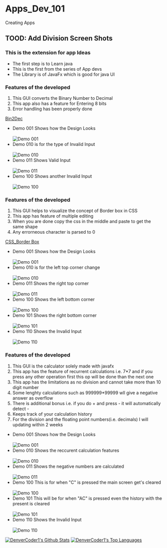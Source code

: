 # Apps_Dev_101
Creating Apps
## TOOD: Add Division Screen Shots
### This is the extension for app Ideas
<ul>
 <li> The first step is to Learn java </li>
 <li> This is the first from the series of App devs </li>
 <li> The Library is of JavaFx which is good for java UI </li>
</ul>
<h3>Features of the developed</h3>
<ol>
 <li> This GUI converts the Binary Number to Decimal</li>
 <li> This app also has a feature for Entering 8 bits</li>
 <li> Error handling has been properly done </li>
</ol>
<a href="https://github.com/florinpop17/app-ideas/blob/master/Projects/1-Beginner/Bin2Dec-App.md"> Bin2Dec</a>
<ul>
 <li>Demo 001 Shows how the Design Looks </li><br><img src="Demo.JPG" alt="Demo 001" />
 <li>Demo 010 is for the type of Invalid Input</li><br><img src="Demo_2.JPG" alt="Demo 010" />
 <li>Demo 011 Shows Valid Input</li><br><img src="Demo_3.JPG" alt="Demo 011" />
 <li>Demo 100 Shows another Invalid Input</li><br><img src="Demo_4.JPG" alt="Demo 100" />
</ul>
<h3>Features of the developed</h3>
<ol>
 <li> This GUI helps to visualize the concept of Border box in CSS</li>
 <li> This app has feature of multiple editing</li>
 <li> When you are done copy the css in the middle and paste to get the same shape</li>
 <li> Any errorneous character is parsed to 0 </li>
</ol>
<a href="https://github.com/florinpop17/app-ideas/blob/master/Projects/1-Beginner/Border-Radius-Previewer.md"> CSS_Border Box</a>
<ul>
 <li>Demo 001 Shows how the Design Looks </li><br><img src="Demo_CSS_1.JPG" alt="Demo 001" />
 <li>Demo 010 is for the left top corner change</li><br><img src="Demo_CSS_2.JPG" alt="Demo 010" />
 <li>Demo 011 Shows the right top corner</li><br><img src="Demo_CSS_3.JPG" alt="Demo 011" />
 <li>Demo 100 Shows the left bottom corner</li><br><img src="Demo_CSS_4.JPG" alt="Demo 100" />
 <li>Demo 101 Shows the right bottom corner</li><br><img src="Demo_CSS_5.JPG" alt="Demo 101" />
 <li>Demo 110 Shows the Invalid Input</li><br><img src="Demo_CSS_Invalid.JPG" alt="Demo 110" />
</ul>
<h3>Features of the developed</h3>
<ol>
 <li> This GUI is the calculator solely made with javafx</li>
 <li> This app has the feature of recurrent calculations i.e. 7*7 and if you press any other operation first this op will be done than the next one</li>
 <li> This app has the limitations as no division and cannot take more than 10 digit number</li>
 <li> Some lenghty calculations such as 999999*99999 wll give a negative answer as overflow</li>
 <li> There is additional bonus i.e. if you do + and press -  it will automatically detect - </li>
 <li> Keeps track of your calculation history </li>
 <li> For the division and the floating point numbers(i.e. decimals)  I will updating within 2 weeks</li>
</ol>
<ul>
 <li>Demo 001 Shows how the Design Looks </li><br><img src="Calcultor_1.JPG" alt="Demo 001" />
 <li>Demo 010 Shows the reccurent calculation features</li><br><img src="Calculator_2.JPG" alt="Demo 010" />
 <li>Demo 011 Shows the negative numbers are calculated</li><br><img src="Calcultor_3.JPG" alt="Demo 011" />
 <li>Demo 100 This is for when "C" is pressed the main screen get's cleared </li><br><img src="Calculator_3.JPG" alt="Demo 100" />
 <li>Demo 101 This will be for when  "AC" is pressed even the history with the present is cleared</li><br><img src="Calculator_4.JPG" alt="Demo 101" />
 <li>Demo 110 Shows the Invalid Input</li><br><img src="Calculator_invalid.JPG" alt="Demo 110" />
</ul>
<p align="left">
  <a href="#"><img alt="DenverCoder1's Github Stats" src="https://github-readme-stats.vercel.app/api?username=Darknez07&show_icons=true&count_private=true&hide=" /></a> 
  <a href="#"><img alt="DenverCoder1's Top Languages" src="https://github-readme-stats.vercel.app/api/top-langs/?username=Darknez07&langs_count=10&layout=compact#" /></a>
</p>
